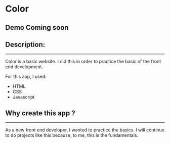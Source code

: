 # Color
## Demo Coming soon

## Description:
<hr>
Color is a basic website. I did this in order to practice the basic of the front end development. 

For this app, I used:
- HTML
- CSS
- Javascript

## Why create this app ?
<hr>
As a new front end developer, I wanted to practice the basics. I will continue to do projects like this because, to me, this is the fundamentals. 
<br>
<br>



